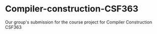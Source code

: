# Compiler-construction-CSF363
Our group's submission for the course project for Compiler Construction CSF363
